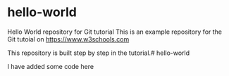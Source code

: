 # hello-world
Hello World repository for Git tutorial
This is an example repository for the Git tutoial on https://www.w3schools.com

This repository is built step by step in the tutorial.# hello-world

I have added some code here
